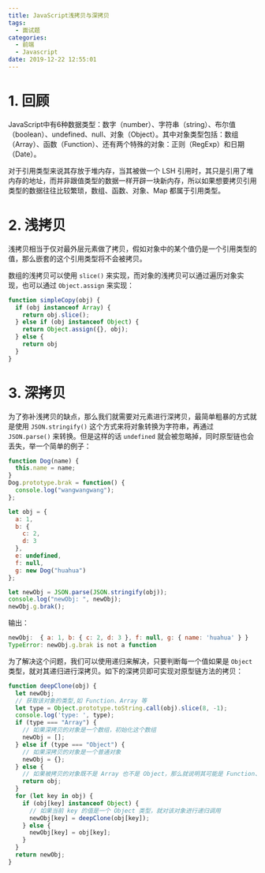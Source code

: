 ```yaml
---
title: JavaScript浅拷贝与深拷贝
tags:
  - 面试题
categories:
  - 前端
  - Javascript
date: 2019-12-22 12:55:01
---
```


# 1. 回顾

JavaScript中有6种数据类型：数字（number）、字符串（string）、布尔值（boolean）、undefined、null、对象（Object）。其中对象类型包括：数组（Array）、函数（Function）、还有两个特殊的对象：正则（RegExp）和日期（Date）。

对于引用类型来说其存放于堆内存，当其被做一个 LSH 引用时，其只是引用了堆内存的地址，而并非跟值类型的数据一样开辟一块新内存，所以如果想要拷贝引用类型的数据往往比较繁琐，数组、函数、对象、Map 都属于引用类型。

# 2. 浅拷贝

浅拷贝相当于仅对最外层元素做了拷贝，假如对象中的某个值仍是一个引用类型的值，那么嵌套的这个引用类型将不会被拷贝。

数组的浅拷贝可以使用 `slice()` 来实现，而对象的浅拷贝可以通过遍历对象实现，也可以通过 `Object.assign` 来实现：

```js
function simpleCopy(obj) {
  if (obj instanceof Array) {
    return obj.slice();
  } else if (obj instanceof Object) {
    return Object.assign({}, obj);
  } else {
    return obj
  }
}
```

# 3. 深拷贝

为了弥补浅拷贝的缺点，那么我们就需要对元素进行深拷贝，最简单粗暴的方式就是使用 `JSON.stringify()` 这个方式来将对象转换为字符串，再通过 `JSON.parse()` 来转换。但是这样的话 `undefined` 就会被忽略掉，同时原型链也会丢失，举一个简单的例子：

```js
function Dog(name) {
  this.name = name;
}
Dog.prototype.brak = function() {
  console.log("wangwangwang");
};

let obj = {
  a: 1,
  b: {
    c: 2,
    d: 3
  },
  e: undefined,
  f: null,
  g: new Dog("huahua")
};

let newObj = JSON.parse(JSON.stringify(obj));
console.log("newObj: ", newObj);
newObj.g.brak();
```

输出：

```js
newObj:  { a: 1, b: { c: 2, d: 3 }, f: null, g: { name: 'huahua' } }
TypeError: newObj.g.brak is not a function
```

为了解决这个问题，我们可以使用递归来解决，只要判断每一个值如果是 `Object` 类型，就对其递归进行深拷贝。如下的深拷贝即可实现对原型链方法的拷贝：

```js
function deepClone(obj) {
  let newObj;
  // 获取该对象的类型,如 Function、Array 等
  let type = Object.prototype.toString.call(obj).slice(8, -1);
  console.log('type: ', type);
  if (type === "Array") {
    // 如果深拷贝的对象是一个数组，初始化这个数组
    newObj = [];
  } else if (type === "Object") {
    // 如果深拷贝的对象是一个普通对象
    newObj = {};
  } else {
    // 如果被拷贝的对象既不是 Array 也不是 Object，那么就说明其可能是 Function、RegExp、Date 这种特殊类型，直接返回原值
    return obj;
  }
  for (let key in obj) {
    if (obj[key] instanceof Object) {
      // 如果当前 key 的值是一个 Object 类型，就对该对象进行递归调用
      newObj[key] = deepClone(obj[key]);
    } else {
      newObj[key] = obj[key];
    }
  }
  return newObj;
}
```